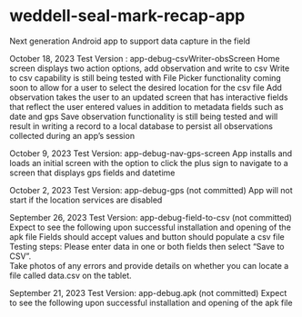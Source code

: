 # weddell-seal-mark-recap-app
Next generation Android app to support data capture in the field

October 18, 2023
Test Version : app-debug-csvWriter-obsScreen
Home screen displays two action options, add observation and write to csv
Write to csv capability is still being tested with File Picker functionality coming soon to allow for a user to select the desired location for the csv file
Add observation takes the user to an updated screen that has interactive fields that reflect the user entered values in addition to metadata fields such as date and gps
Save observation functionality is still being tested and will result in writing a record to a local database to persist all observations collected during an app’s session

October 9, 2023
Test Version: app-debug-nav-gps-screen
App installs and loads an initial screen with the option to click the plus sign to navigate to a screen that displays gps fields and datetime

October 2, 2023
Test Version: app-debug-gps (not committed)
App will not start if the location services are disabled

September 26, 2023
Test Version: app-debug-field-to-csv (not committed)
Expect to see the following upon successful installation and opening of the apk file
Fields should accept values and button should populate a csv file
Testing steps:
Please enter data in one or both fields then select “Save to CSV”.  
Take photos of any errors and provide details on whether you can locate a file called data.csv on the tablet.

September 21, 2023
Test Version: app-debug.apk (not committed)
Expect to see the following upon successful installation and opening of the apk file
